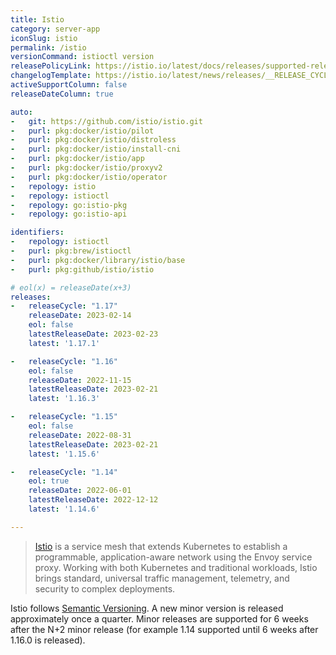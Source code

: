 ```yaml
---
title: Istio
category: server-app
iconSlug: istio
permalink: /istio
versionCommand: istioctl version
releasePolicyLink: https://istio.io/latest/docs/releases/supported-releases/#support-policy
changelogTemplate: https://istio.io/latest/news/releases/__RELEASE_CYCLE__.x/announcing-__LATEST__/
activeSupportColumn: false
releaseDateColumn: true

auto:
-   git: https://github.com/istio/istio.git
-   purl: pkg:docker/istio/pilot
-   purl: pkg:docker/istio/distroless
-   purl: pkg:docker/istio/install-cni
-   purl: pkg:docker/istio/app
-   purl: pkg:docker/istio/proxyv2
-   purl: pkg:docker/istio/operator
-   repology: istio
-   repology: istioctl
-   repology: go:istio-pkg
-   repology: go:istio-api

identifiers:
-   repology: istioctl
-   purl: pkg:brew/istioctl
-   purl: pkg:docker/library/istio/base
-   purl: pkg:github/istio/istio

# eol(x) = releaseDate(x+3)
releases:
-   releaseCycle: "1.17"
    releaseDate: 2023-02-14
    eol: false
    latestReleaseDate: 2023-02-23
    latest: '1.17.1'

-   releaseCycle: "1.16"
    eol: false
    releaseDate: 2022-11-15
    latestReleaseDate: 2023-02-21
    latest: '1.16.3'

-   releaseCycle: "1.15"
    eol: false
    releaseDate: 2022-08-31
    latestReleaseDate: 2023-02-21
    latest: '1.15.6'

-   releaseCycle: "1.14"
    eol: true
    releaseDate: 2022-06-01
    latestReleaseDate: 2022-12-12
    latest: '1.14.6'

---
```


> [Istio](https://www.istio.io/) is a service mesh that extends Kubernetes to establish a programmable, application-aware network using the Envoy service proxy. Working with both Kubernetes and traditional workloads, Istio brings standard, universal traffic management, telemetry, and security to complex deployments.

Istio follows [Semantic Versioning](https://istio.io/latest/docs/releases/supported-releases/#naming-scheme). A new minor version is released approximately once a quarter. Minor releases are supported for 6 weeks after the N+2 minor release (for example 1.14 supported until 6 weeks after 1.16.0 is released).

